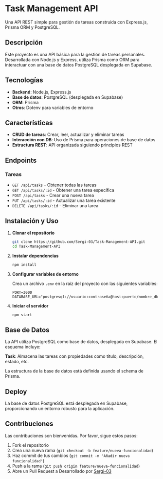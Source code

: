 # Task Management API

Una API REST simple para gestión de tareas construida con Express.js, Prisma ORM y PostgreSQL.

## Descripción

Este proyecto es una API básica para la gestión de tareas personales. Desarrollada con Node.js y Express, utiliza Prisma como ORM para interactuar con una base de datos PostgreSQL desplegada en Supabase.

## Tecnologías

- **Backend**: Node.js, Express.js
- **Base de datos**: PostgreSQL (desplegada en Supabase)
- **ORM**: Prisma
- **Otros**: Dotenv para variables de entorno

## Características

- **CRUD de tareas**: Crear, leer, actualizar y eliminar tareas
- **Interacción con DB**: Uso de Prisma para operaciones de base de datos
- **Estructura REST**: API organizada siguiendo principios REST

## Endpoints

### Tareas

- `GET /api/tasks` - Obtener todas las tareas
- `GET /api/tasks/:id` - Obtener una tarea específica
- `POST /api/tasks` - Crear una nueva tarea
- `PUT /api/tasks/:id` - Actualizar una tarea existente
- `DELETE /api/tasks/:id` - Eliminar una tarea

## Instalación y Uso

1. **Clonar el repositorio**
   ```bash
   git clone https://github.com/Sergi-03/Task-Management-API.git
   cd Task-Management-API
   ```

2. **Instalar dependencias**
   ```bash
   npm install
   ```

3. **Configurar variables de entorno**
   
   Crea un archivo `.env` en la raíz del proyecto con las siguientes variables:
   ```
   PORT=3000
   DATABASE_URL="postgresql://usuario:contraseña@host:puerto/nombre_db"
   ```

4. **Iniciar el servidor**
   ```bash
   npm start
   ```


## Base de Datos

La API utiliza PostgreSQL como base de datos, desplegada en Supabase. El esquema incluye:

**Task**: Almacena las tareas con propiedades como título, descripción, estado, etc.

La estructura de la base de datos está definida usando el schema de Prisma.

## Deploy

La base de datos PostgreSQL está desplegada en Supabase, proporcionando un entorno robusto para la aplicación.

## Contribuciones

Las contribuciones son bienvenidas. Por favor, sigue estos pasos:

1. Fork el repositorio
2. Crea una nueva rama (`git checkout -b feature/nueva-funcionalidad`)
3. Haz commit de tus cambios (`git commit -m 'Añadir nueva funcionalidad'`)
4. Push a la rama (`git push origin feature/nueva-funcionalidad`)
5. Abre un Pull Request
a
Desarrollado por [Sergi-03](ssegarragarcia@gmail.com)
